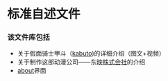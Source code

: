 # 标准自述文件
### 该文件库包括
+ 关于假面骑士甲斗（[kabuto](https://waithusky.github.io/front.github.io/))的详细介绍（图文+视频）
+ 关于制作这部动漫公司——东[映株式会社](https://waithusky.github.io/front.github.io/dongyi.html)的介绍 
+ [about](https://waithusky.github.io/front.github.io/about)界面


